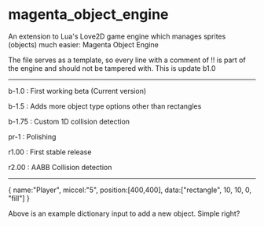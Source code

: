 # magenta_object_engine
An extension to Lua's Love2D game engine which manages sprites (objects) much easier: Magenta Object Engine

The file serves as a template, so every line with a comment of !! is part of the engine and should not be tampered with.
This is update b1.0

------------------------------------------
b-1.0 : First working beta (Current version) 

b-1.5 : Adds more object type options other than rectangles 

b-1.75 : Custom 1D collision detection 

pr-1 : Polishing

r1.00 : First stable release

r2.00 : AABB Collision detection

--------------------------------------
{
name:"Player",
miccel:"5",
position:[400,400],
data:["rectangle", 10, 10, 0, "fill"]
}

Above is an example dictionary input to add a new object. Simple right?
